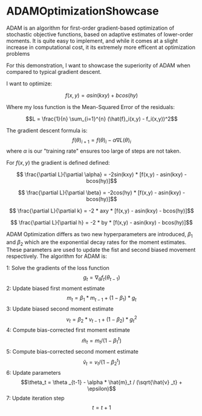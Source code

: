 # ADAMOptimizationShowcase
ADAM is an algorithm for first-order gradient-based optimization of stochastic objective functions, based on adaptive estimates of lower-order moments. It is quite easy to implement, and while it comes at a slight increase in computational cost, it its extremely more efficent at optimization problems

For this demonstration, I want to showcase the superiority of ADAM when compared to typical gradient descent.

I want to optimize:

$$f(x,y) = asin(kxy) + bcos(hy)$$

Where my loss function is the Mean-Squared Error of the residuals:

$$L = \frac{1}{n} \sum_{i=1}^{n} (\hat{f}_i(x,y) - f_i(x,y))^2$$

The gradient descent formula is:
$$f(\theta)_{i+1} = f(\theta) _{i} - \alpha \nabla L(\theta) _{i}$$
where $\alpha$ is our "training rate" ensures too large of steps are not taken.

For $f(x,y)$ the gradient is defined defined:

$$ \frac{\partial L}{\partial \alpha} = -2sin(kxy) * [f(x,y) - asin(kxy) - bcos(hy)]$$

$$ \frac{\partial L}{\partial \beta} = -2cos(hy) * [f(x,y) - asin(kxy) - bcos(hy)]$$

$$ \frac{\partial L}{\partial k} = -2 * axy * [f(x,y) - asin(kxy) - bcos(hy)]$$

$$ \frac{\partial L}{\partial h} = -2 * by * [f(x,y) - asin(kxy) - bcos(hy)]$$

ADAM Optimization differs as two new hyperparameters are introduced, $\beta _1$ and $\beta _2$ which are the exponential decay rates for the moment estimates. These parameters are used to update the fist and second biased movement respectively. The algorithm for ADAM is:

1: Solve the gradients of the loss function $$g_t = \nabla _\theta f_t (\theta _{t-1})$$
2: Update biased first moment estimate $$m_t = \beta _1 * m _{t-1} + (1-\beta _1) * g_t$$
3: Update biased second moment estimate $$v_t = \beta _2 * v _{t-1} + (1-\beta _2) * g_t^2$$
4: Compute bias-corrected first moment estimate $$\hat{m}_t = m_t / (1- \beta _1 ^t)$$
5: Compute bias-corrected second moment estimate $$\hat{v}_t = v_t / (1 - \beta _2 ^t) $$
6: Update parameters $$\theta_t = \theta _{t-1} - \alpha * \hat{m}_t / (\sqrt{\hat{v} _t} + \epsilon)$$
7: Update iteration step $$ t = t+1 $$
